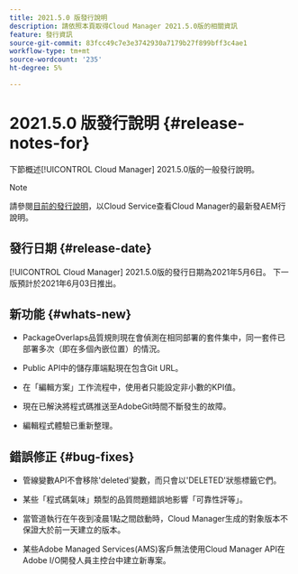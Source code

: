 ```yaml
---
title: 2021.5.0 版發行說明
description: 請依照本頁取得Cloud Manager 2021.5.0版的相關資訊
feature: 發行資訊
source-git-commit: 83fcc49c7e3e3742930a7179b27f899bff3c4ae1
workflow-type: tm+mt
source-wordcount: '235'
ht-degree: 5%

---
```


# 2021.5.0 版發行說明 {#release-notes-for}

下節概述[!UICONTROL Cloud Manager] 2021.5.0版的一般發行說明。

>[!NOTE]
>請參閱[目前的發行說明](https://experienceleague.adobe.com/docs/experience-manager-cloud-service/onboarding/getting-access/release-notes-cloud-manager/release-notes-cm-current.html?lang=en#getting-access)，以Cloud Service查看Cloud Manager的最新發AEM行說明。

## 發行日期 {#release-date}

[!UICONTROL Cloud Manager] 2021.5.0版的發行日期為2021年5月6日。
下一版預計於2021年6月03日推出。

## 新功能 {#whats-new}

* PackageOverlaps品質規則現在會偵測在相同部署的套件集中，同一套件已部署多次（即在多個內嵌位置）的情況。

* Public API中的儲存庫端點現在包含Git URL。

* 在「編輯方案」工作流程中，使用者只能設定非小數的KPI值。

* 現在已解決將程式碼推送至AdobeGit時間不斷發生的故障。

* 編輯程式體驗已重新整理。

## 錯誤修正 {#bug-fixes}

* 管線變數API不會移除&#39;deleted&#39;變數，而只會以&#39;DELETED&#39;狀態標籤它們。

* 某些「程式碼氣味」類型的品質問題錯誤地影響「可靠性評等」。

* 當管道執行在午夜到凌晨1點之間啟動時，Cloud Manager生成的對象版本不保證大於前一天建立的版本。

* 某些Adobe Managed Services(AMS)客戶無法使用Cloud Manager API在Adobe I/O開發人員主控台中建立新專案。
